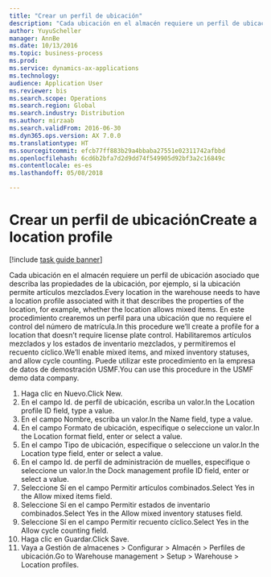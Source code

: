 ```yaml
--- 
title: "Crear un perfil de ubicación"
description: "Cada ubicación en el almacén requiere un perfil de ubicación asociado que describa las propiedades de la ubicación, por ejemplo, si la ubicación permite artículos mezclados."
author: YuyuScheller
manager: AnnBe
ms.date: 10/13/2016
ms.topic: business-process
ms.prod: 
ms.service: dynamics-ax-applications
ms.technology: 
audience: Application User
ms.reviewer: bis
ms.search.scope: Operations
ms.search.region: Global
ms.search.industry: Distribution
ms.author: mirzaab
ms.search.validFrom: 2016-06-30
ms.dyn365.ops.version: AX 7.0.0
ms.translationtype: HT
ms.sourcegitcommit: efcb77ff883b29a4bbaba27551e02311742afbbd
ms.openlocfilehash: 6cd6b2bfa7d2d9dd74f549905d92bf3a2c16849c
ms.contentlocale: es-es
ms.lasthandoff: 05/08/2018

---
```

# <a name="create-a-location-profile"></a><span data-ttu-id="5b778-103">Crear un perfil de ubicación</span><span class="sxs-lookup"><span data-stu-id="5b778-103">Create a location profile</span></span>

[!include [task guide banner](../../includes/task-guide-banner.md)]

<span data-ttu-id="5b778-104">Cada ubicación en el almacén requiere un perfil de ubicación asociado que describa las propiedades de la ubicación, por ejemplo, si la ubicación permite artículos mezclados.</span><span class="sxs-lookup"><span data-stu-id="5b778-104">Every location in the warehouse needs to have a location profile associated with it that describes the properties of the location, for example, whether the location allows mixed items.</span></span> <span data-ttu-id="5b778-105">En este procedimiento crearemos un perfil para una ubicación que no requiere el control del número de matrícula.</span><span class="sxs-lookup"><span data-stu-id="5b778-105">In this procedure we’ll create a profile for a location that doesn’t require license plate control.</span></span> <span data-ttu-id="5b778-106">Habilitaremos artículos mezclados y los estados de inventario mezclados, y permitiremos el recuento cíclico.</span><span class="sxs-lookup"><span data-stu-id="5b778-106">We’ll enable mixed items, and mixed inventory statuses, and allow cycle counting.</span></span> <span data-ttu-id="5b778-107">Puede utilizar este procedimiento en la empresa de datos de demostración USMF.</span><span class="sxs-lookup"><span data-stu-id="5b778-107">You can use this procedure in the USMF demo data company.</span></span>

1. <span data-ttu-id="5b778-108">Haga clic en Nuevo.</span><span class="sxs-lookup"><span data-stu-id="5b778-108">Click New.</span></span>
2. <span data-ttu-id="5b778-109">En el campo Id. de perfil de ubicación, escriba un valor.</span><span class="sxs-lookup"><span data-stu-id="5b778-109">In the Location profile ID field, type a value.</span></span>
3. <span data-ttu-id="5b778-110">En el campo Nombre, escriba un valor.</span><span class="sxs-lookup"><span data-stu-id="5b778-110">In the Name field, type a value.</span></span>
4. <span data-ttu-id="5b778-111">En el campo Formato de ubicación, especifique o seleccione un valor.</span><span class="sxs-lookup"><span data-stu-id="5b778-111">In the Location format field, enter or select a value.</span></span>
5. <span data-ttu-id="5b778-112">En el campo Tipo de ubicación, especifique o seleccione un valor.</span><span class="sxs-lookup"><span data-stu-id="5b778-112">In the Location type field, enter or select a value.</span></span>
6. <span data-ttu-id="5b778-113">En el campo Id. de perfil de administración de muelles, especifique o seleccione un valor.</span><span class="sxs-lookup"><span data-stu-id="5b778-113">In the Dock management profile ID field, enter or select a value.</span></span>
7. <span data-ttu-id="5b778-114">Seleccione Sí en el campo Permitir artículos combinados.</span><span class="sxs-lookup"><span data-stu-id="5b778-114">Select Yes in the Allow mixed items field.</span></span>
8. <span data-ttu-id="5b778-115">Seleccione Sí en el campo Permitir estados de inventario combinados.</span><span class="sxs-lookup"><span data-stu-id="5b778-115">Select Yes in the Allow mixed  inventory statuses field.</span></span>
9. <span data-ttu-id="5b778-116">Seleccione Sí en el campo Permitir recuento cíclico.</span><span class="sxs-lookup"><span data-stu-id="5b778-116">Select Yes in the Allow cycle counting field.</span></span>
10. <span data-ttu-id="5b778-117">Haga clic en Guardar.</span><span class="sxs-lookup"><span data-stu-id="5b778-117">Click Save.</span></span>
11. <span data-ttu-id="5b778-118">Vaya a Gestión de almacenes > Configurar > Almacén > Perfiles de ubicación.</span><span class="sxs-lookup"><span data-stu-id="5b778-118">Go to Warehouse management > Setup > Warehouse > Location profiles.</span></span>


